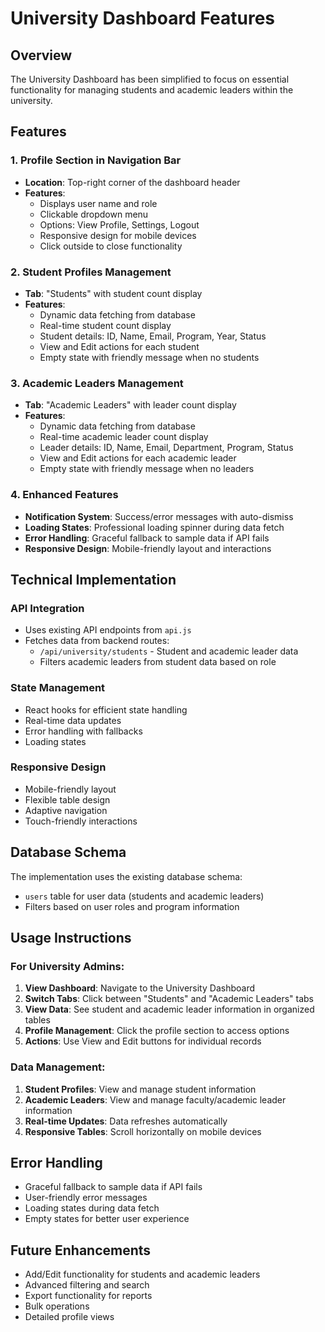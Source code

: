# University Dashboard Features

## Overview
The University Dashboard has been simplified to focus on essential functionality for managing students and academic leaders within the university.

## Features

### 1. Profile Section in Navigation Bar
- **Location**: Top-right corner of the dashboard header
- **Features**:
  - Displays user name and role
  - Clickable dropdown menu
  - Options: View Profile, Settings, Logout
  - Responsive design for mobile devices
  - Click outside to close functionality

### 2. Student Profiles Management
- **Tab**: "Students" with student count display
- **Features**:
  - Dynamic data fetching from database
  - Real-time student count display
  - Student details: ID, Name, Email, Program, Year, Status
  - View and Edit actions for each student
  - Empty state with friendly message when no students

### 3. Academic Leaders Management
- **Tab**: "Academic Leaders" with leader count display
- **Features**:
  - Dynamic data fetching from database
  - Real-time academic leader count display
  - Leader details: ID, Name, Email, Department, Program, Status
  - View and Edit actions for each academic leader
  - Empty state with friendly message when no leaders

### 4. Enhanced Features
- **Notification System**: Success/error messages with auto-dismiss
- **Loading States**: Professional loading spinner during data fetch
- **Error Handling**: Graceful fallback to sample data if API fails
- **Responsive Design**: Mobile-friendly layout and interactions

## Technical Implementation

### API Integration
- Uses existing API endpoints from `api.js`
- Fetches data from backend routes:
  - `/api/university/students` - Student and academic leader data
  - Filters academic leaders from student data based on role

### State Management
- React hooks for efficient state handling
- Real-time data updates
- Error handling with fallbacks
- Loading states

### Responsive Design
- Mobile-friendly layout
- Flexible table design
- Adaptive navigation
- Touch-friendly interactions

## Database Schema
The implementation uses the existing database schema:
- `users` table for user data (students and academic leaders)
- Filters based on user roles and program information

## Usage Instructions

### For University Admins:
1. **View Dashboard**: Navigate to the University Dashboard
2. **Switch Tabs**: Click between "Students" and "Academic Leaders" tabs
3. **View Data**: See student and academic leader information in organized tables
4. **Profile Management**: Click the profile section to access options
5. **Actions**: Use View and Edit buttons for individual records

### Data Management:
1. **Student Profiles**: View and manage student information
2. **Academic Leaders**: View and manage faculty/academic leader information
3. **Real-time Updates**: Data refreshes automatically
4. **Responsive Tables**: Scroll horizontally on mobile devices

## Error Handling
- Graceful fallback to sample data if API fails
- User-friendly error messages
- Loading states during data fetch
- Empty states for better user experience

## Future Enhancements
- Add/Edit functionality for students and academic leaders
- Advanced filtering and search
- Export functionality for reports
- Bulk operations
- Detailed profile views
